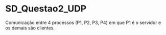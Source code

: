 # SD_Questao2_UDP
Comunicação entre 4 processos (P1, P2, P3, P4) em que P1 é o servidor e os demais são clientes.
